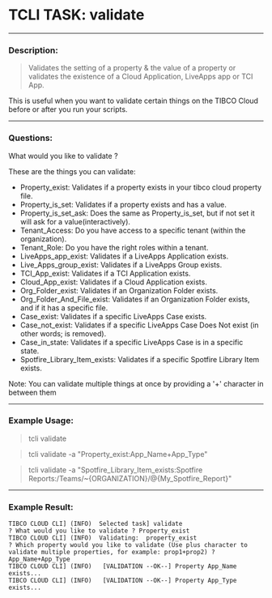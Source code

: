 # TCLI TASK: validate

---
### Description:
> Validates the setting of a property & the value of a property or validates the existence of a Cloud Application, LiveApps app or TCI App.

This is useful when you want to validate certain things on the TIBCO Cloud before or after you run your scripts.

---
### Questions:

What would you like to validate ?

These are the things you can validate:

* Property_exist: Validates if a property exists in your tibco cloud property file.
* Property_is_set: Validates if a property exists and has a value.
* Property_is_set_ask: Does the same as Property_is_set, but if not set it will ask for a value(interactively).
* Tenant_Access: Do you have access to a specific tenant (within the organization).
* Tenant_Role: Do you have the right roles within a tenant.
* LiveApps_app_exist: Validates if a LiveApps Application exists.
* Live_Apps_group_exist: Validates if a LiveApps Group exists.
* TCI_App_exist: Validates if a TCI Application exists.
* Cloud_App_exist: Validates if a Cloud Application exists.
* Org_Folder_exist: Validates if an Organization Folder exists.
* Org_Folder_And_File_exist: Validates if an Organization Folder exists, and if it has a specific file.
* Case_exist: Validates if a specific LiveApps Case exists.
* Case_not_exist: Validates if a specific LiveApps Case Does Not exist (in other words; is removed).
* Case_in_state: Validates if a specific LiveApps Case is in a specific state.
* Spotfire_Library_Item_exists: Validates if a specific Spotfire Library Item exists.

Note: You can validate multiple things at once by providing a '+' character in between them

---
### Example Usage:
> tcli validate

> tcli validate -a "Property_exist:App_Name+App_Type"

> tcli validate -a "Spotfire_Library_Item_exists:Spotfire Reports:/Teams/~{ORGANIZATION}/@{My_Spotfire_Report}" 

---
### Example Result:

```console
TIBCO CLOUD CLI] (INFO)  Selected task] validate
? What would you like to validate ? Property_exist
TIBCO CLOUD CLI] (INFO)  Validating:  property_exist
? Which property would you like to validate (Use plus character to validate multiple properties, for example: prop1+prop2) ? App_Name+App_Type
TIBCO CLOUD CLI] (INFO)   [VALIDATION --OK--] Property App_Name exists...
TIBCO CLOUD CLI] (INFO)   [VALIDATION --OK--] Property App_Type exists...
```
